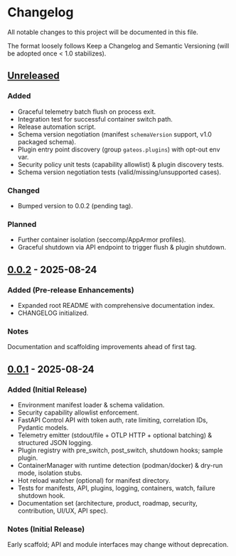 # Changelog

All notable changes to this project will be documented in this file.

The format loosely follows Keep a Changelog and Semantic Versioning (will be adopted once < 1.0 stabilizes).

## [Unreleased]

### Added

- Graceful telemetry batch flush on process exit.
- Integration test for successful container switch path.
- Release automation script.
- Schema version negotiation (manifest `schemaVersion` support, v1.0 packaged schema).
- Plugin entry point discovery (group `gateos.plugins`) with opt-out env var.
- Security policy unit tests (capability allowlist) & plugin discovery tests.
- Schema version negotiation tests (valid/missing/unsupported cases).

### Changed

- Bumped version to 0.0.2 (pending tag).

### Planned

- Further container isolation (seccomp/AppArmor profiles).
- Graceful shutdown via API endpoint to trigger flush & plugin shutdown.

## [0.0.2] - 2025-08-24

### Added (Pre-release Enhancements)

- Expanded root README with comprehensive documentation index.
- CHANGELOG initialized.

### Notes

Documentation and scaffolding improvements ahead of first tag.

## [0.0.1] - 2025-08-24

### Added (Initial Release)

- Environment manifest loader & schema validation.
- Security capability allowlist enforcement.
- FastAPI Control API with token auth, rate limiting, correlation IDs, Pydantic models.
- Telemetry emitter (stdout/file + OTLP HTTP + optional batching) & structured JSON logging.
- Plugin registry with pre_switch, post_switch, shutdown hooks; sample plugin.
- ContainerManager with runtime detection (podman/docker) & dry-run mode, isolation stubs.
- Hot reload watcher (optional) for manifest directory.
- Tests for manifests, API, plugins, logging, containers, watch, failure shutdown hook.
- Documentation set (architecture, product, roadmap, security, contribution, UI/UX, API spec).

### Notes (Initial Release)

Early scaffold; API and module interfaces may change without deprecation.

[Unreleased]: https://github.com/Ultra-Cube/Gate-OS/compare/main...HEAD
[0.0.2]: https://github.com/Ultra-Cube/Gate-OS/compare/v0.0.1...v0.0.2 (tag to be created)
[0.0.1]: https://github.com/Ultra-Cube/Gate-OS/releases/tag/v0.0.1 (tag to be created)
